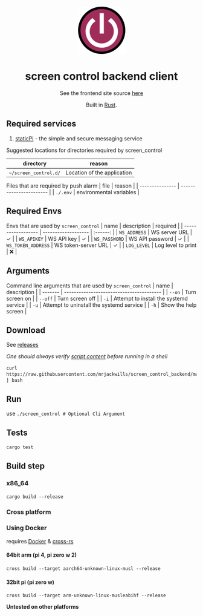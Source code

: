 <p align="center">
 <img src='./.github/logo.svg' width='125px'/>
</p>

<h1 align="center">screen control backend client</h1>

<p align="center">
	See the frontend site source <a href='https://www.github.com/mrjackwills/screen_control_frontend' target='_blank' rel='noopener noreferrer'>here</a>
</p>

<p align="center">
	Built in <a href='https://www.rust-lang.org/' target='_blank' rel='noopener noreferrer'>Rust</a>.
</p>

## Required services

1) <a href='https://www.staticpi.com/' target='_blank' rel='noopener noreferrer'>staticPi</a> - the simple and secure messaging service

Suggested locations for directories required by screen_control

| directory             | reason                      |
| --------------------- | --------------------------- |
| ```~/screen_control.d/``` | Location of the application |

Files that are required by push alarm
| file            | reason                  |
| --------------- | ----------------------- |
| ```./.env```    | environmental variables |


## Required Envs

Envs that are used by `screen_control`
| name               | description         | required |
| ------------------ | ------------------- | :------: |
| `WS_ADDRESS`       | WS server URL       | ✓        |
| `WS_APIKEY`        | WS API key          | ✓        |
| `WS_PASSWORD`      | WS API password     | ✓        |
| `WS_TOKEN_ADDRESS` | WS token-server URL | ✓        |
| `LOG_LEVEL`        | Log level to print  | ❌       |


## Arguments
Command line arguments that are used by `screen_control`
| name    | description                              |
| ------- | ---------------------------------------- |
| `--on`  | Turn screen on                           |
| `--off` | Turn screen off                          |
| `-i`    | Attempt to install the systemd service   |
| `-u`    | Attempt to uninstall the systemd service |
| `-h`    | Show the help screen                     |


## Download

See <a href="https://github.com/mrjackwills/screen_control_backend/releases" target='_blank' rel='noopener noreferrer'>releases</a>

*One should always verify <a href='https://github.com/mrjackwills/screen_control_backend/blob/main/download.sh' target='_blank' rel='noopener noreferrer'>script content</a> before running in a shell*

```shell
curl https://raw.githubusercontent.com/mrjackwills/screen_control_backend/main/download.sh | bash
```

## Run

use ```./screen_control # Optional Cli Argument ```

## Tests

```bash
cargo test
```

## Build step

### x86_64

```shell
cargo build --release
```

### Cross platform
### Using Docker
requires <a href='https://www.docker.com/' target='_blank' rel='noopener noreferrer'>Docker</a> & <a href='https://github.com/cross-rs/cross' target='_blank' rel='noopener noreferrer'>cross-rs</a>


#### 64bit arm (pi 4, pi zero w 2)

```shell
cross build --target aarch64-unknown-linux-musl --release
```

#### 32bit pi (pi zero w)

```shell
cross build --target arm-unknown-linux-musleabihf --release
```
**Untested on other platforms**